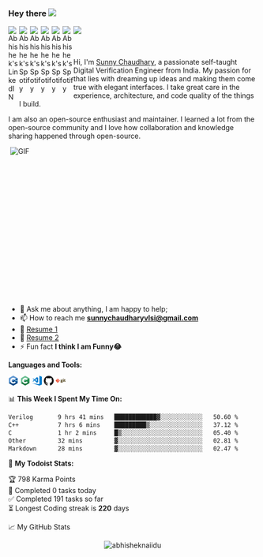 ### Hey there <img src="https://media.giphy.com/media/hvRJCLFzcasrR4ia7z/giphy.gif" width="25px">
</a>
<a href="https://www.linkedin.com/in/sunny-chaudhary-2a4b4417b/">
  <img align="left" alt="Abhishek's LinkedIN" width="22px" src="https://raw.githubusercontent.com/peterthehan/peterthehan/master/assets/linkedin.svg" />
</a>
<a href="https://www.codechef.com/users/sunnych_007">
  <img align="left" alt="Abhishek's Spotify" width="22px" src="https://cdn.jsdelivr.net/npm/simple-icons@4.13.0/icons/codechef.svg" />
</a>
<a href="https://www.hackerrank.com/Sunny_Chaudhary?hr_r=1">
  <img align="left" alt="Abhishek's Spotify" width="22px" src="https://cdn.jsdelivr.net/npm/simple-icons@3.0.1/icons/hackerrank.svg" />
</a>
<a href="https://www.hackerearth.com/@Sunny_Chaudhary">
  <img align="left" alt="Abhishek's Spotify" width="22px" src="https://cdn.jsdelivr.net/npm/simple-icons@3.0.1/icons/hackerearth.svg" />
</a>
<a href="https://auth.geeksforgeeks.org/user/sunnychaudharyvlsi/profile">
  <img align="left" alt="Abhishek's Spotify" width="22px" src="https://cdn.jsdelivr.net/npm/simple-icons@3.0.1/icons/geeksforgeeks.svg" />
</a>
<a href="https://www.instagram.com/sunny__chaudhary__/">
  <img align="left" alt="Abhishek's Spotify" width="22px" src="https://cdn.jsdelivr.net/npm/simple-icons@3.0.1/icons/instagram.svg" />
</a>


![](https://visitor-badge.glitch.me/badge?page_id=abhisheknaiidu.abhisheknaiidu)

<br />

Hi, I'm [Sunny Chaudhary](https://blog.abhisheknaidu.tech/), a passionate self-taught Digital Verification Engineer from India. My passion for that lies with dreaming up ideas and making them come true with elegant interfaces. I take great care in the experience, architecture, and code quality of the things I build.

I am also an open-source enthusiast and maintainer. I learned a lot from the open-source community and I love how collaboration and knowledge sharing happened through open-source.


  <img align="right" alt="GIF" src="https://github.com/abhisheknaiidu/abhisheknaiidu/blob/master/code.gif?raw=true" width="500" height="320" />
  
- 💬 Ask me about anything, I am happy to help;
- 📫 How to reach me **sunnychaudharyvlsi@gmail.com**
- 📝 [Resume 1](https://drive.google.com/file/d/1QZQolltik14byfZyRu0gh-r83gKNZAVe/view?usp=sharing)
- 📝 [Resume 2](https://drive.google.com/file/d/1BnSl--3Gh_vDAo_9Wp73LVKvlHV9QbL0/view?usp=sharing)
- ⚡ Fun fact **I think I am Funny😂**

**Languages and Tools:**  

<code><img height="20" src="https://raw.githubusercontent.com/github/explore/80688e429a7d4ef2fca1e82350fe8e3517d3494d/topics/cpp/cpp.png"></code>
<code><img height="20" src="https://github.com/ArthurBoucard/ArthurBoucard/blob/master/src/c.png"></code>
<code><img height="20" src="https://raw.githubusercontent.com/github/explore/80688e429a7d4ef2fca1e82350fe8e3517d3494d/topics/visual-studio-code/visual-studio-code.png"></code>
<code><img height="20" src="https://raw.githubusercontent.com/github/explore/78df643247d429f6cc873026c0622819ad797942/topics/github/github.png"></code>
<code><img height="20" src="https://raw.githubusercontent.com/github/explore/80688e429a7d4ef2fca1e82350fe8e3517d3494d/topics/git/git.png"></code>


📊 **This Week I Spent My Time On:**
<!--START_SECTION:waka-->
```text
Verilog       9 hrs 41 mins   ████████████▓░░░░░░░░░░░░   50.60 % 
C++           7 hrs 6 mins    █████████▒░░░░░░░░░░░░░░░   37.12 % 
C             1 hr 2 mins     █▒░░░░░░░░░░░░░░░░░░░░░░░   05.40 % 
Other         32 mins         ▓░░░░░░░░░░░░░░░░░░░░░░░░   02.81 % 
Markdown      28 mins         ▓░░░░░░░░░░░░░░░░░░░░░░░░   02.47 % 
```
<!--END_SECTION:waka-->

🚧 **My Todoist Stats:**
<!-- TODO-IST:START -->
🏆  798 Karma Points           
🌸  Completed 0 tasks today           
✅  Completed 191 tasks so far           
⏳  Longest Coding streak is **220** days
<!-- TODO-IST:END -->


📈 My GitHub Stats

<p align="center"> <img src="https://github-readme-stats.vercel.app/api?username=UndefeatedSunny&show_icons=true&theme=gotham" alt="abhisheknaiidu" />





